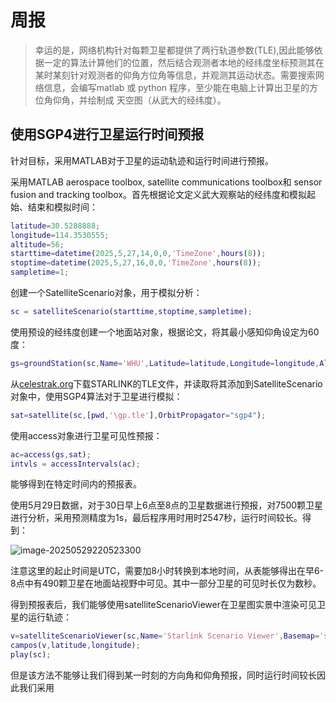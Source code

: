 # 周报

> 幸运的是，网络机构针对每颗卫星都提供了两行轨道参数(TLE),因此能够依据一定的算法计算他们的位置，然后结合观测者本地的经纬度坐标预测其在某时某刻针对观测者的仰角方位角等信息，并观测其运动状态。需要搜索网络信息，会编写matlab 或 python 程序，至少能在电脑上计算出卫星的方位角仰角，并绘制成 天空图（从武大的经纬度）。

## 使用SGP4进行卫星运行时间预报

针对目标，采用MATLAB对于卫星的运动轨迹和运行时间进行预报。

采用MATLAB aerospace toolbox, satellite communications toolbox和 sensor fusion and tracking toolbox。首先根据论文定义武大观察站的经纬度和模拟起始、结束和模拟时间：

```matlab
latitude=30.5288888;
longitude=114.3530555;
altitude=56;
starttime=datetime(2025,5,27,14,0,0,'TimeZone',hours(8));
stoptime=datetime(2025,5,27,16,0,0,'TimeZone',hours(8));
sampletime=1;
```

创建一个SatelliteScenario对象，用于模拟分析：

```matlab
sc = satelliteScenario(starttime,stoptime,sampletime);
```

使用预设的经纬度创建一个地面站对象，根据论文，将其最小感知仰角设定为60度：

```matlab
gs=groundStation(sc,Name='WHU',Latitude=latitude,Longitude=longitude,Altitude=altitude,MinElevationAngle=60);
```

从[celestrak.org](https://celestrak.org/NORAD/elements/)下载STARLINK的TLE文件，并读取将其添加到SatelliteScenario对象中，使用SGP4算法对于卫星进行模拟：

```matlab
sat=satellite(sc,[pwd,'\gp.tle'],OrbitPropagator="sgp4");
```

使用access对象进行卫星可见性预报：

```matlab
ac=access(gs,sat);
intvls = accessIntervals(ac);
```

能够得到在特定时间内的预报表。

使用5月29日数据，对于30日早上6点至8点的卫星数据进行预报，对7500颗卫星进行分析，采用预测精度为1s，最后程序用时用时2547秒，运行时间较长。得到：

![image-20250529220523300](C:\Users\Admin\AppData\Roaming\Typora\typora-user-images\image-20250529220523300.png)

注意这里的起止时间是UTC，需要加8小时转换到本地时间，从表能够得出在早6-8点中有490颗卫星在地面站视野中可见。其中一部分卫星的可见时长仅为数秒。

得到预报表后，我们能够使用satelliteScenarioViewer在卫星图实景中渲染可见卫星的运行轨迹：

```matlab
v=satelliteScenarioViewer(sc,Name='Starlink Scenario Viewer',Basemap='satellite',Dimension='2D');
campos(v,latitude,longitude);
play(sc);
```

但是该方法不能够让我们得到某一时刻的方向角和仰角预报，同时运行时间较长因此我们采用